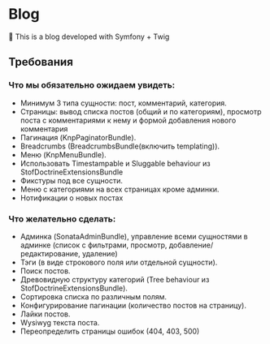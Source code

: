 # Blog
:green_book: This is a blog developed with Symfony + Twig

## Требования
### Что мы обязательно ожидаем увидеть:

* Минимум 3 типа сущности: пост, комментарий, категория.
* Страницы: вывод списка постов (общий и по категориям), просмотр поста с комментариями к нему и формой добавления нового комментария
* Пагинация (KnpPaginatorBundle).
* Breadcrumbs (BreadcrumbsBundle(включить templating)).
* Меню (KnpMenuBundle).
* Использовать Timestampable и Sluggable behaviour из StofDoctrineExtensionsBundle
* Фикстуры под все сущности.
* Меню с категориями на всех страницах кроме админки.
* Нотификации о новых постах

### Что желательно сделать:

* Админка (SonataAdminBundle), управление всеми сущностями в админке (список с фильтрами, просмотр,  добавление/редактирование, удаление) 
* Тэги (в виде строкового поля или отдельной сущности).
* Поиск постов.
* Древовидную структуру категорий (Tree behaviour из StofDoctrineExtensionsBundle).
* Сортировка списка по различным полям.
* Конфигурирование пагинации (количество постов на страницу).
* Лайки постов.
* Wysiwyg текста поста.
* Переопределить страницы ошибок (404, 403, 500)
